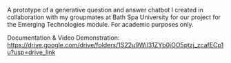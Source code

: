 A prototype of  a generative question and answer chatbot I created in collaboration with my groupmates at Bath Spa University for our project for the Emerging Technologies module. For academic purposes only.

Documentation & Video Demonstration: https://drive.google.com/drive/folders/1S22u9WiI31ZYb0jOO5ptzj_zcafECp1u?usp=drive_link
